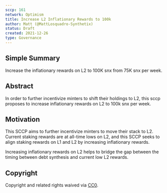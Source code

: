 ```yaml
---
sccp: 161
network: Optimism
title: Increase L2 Inflationary Rewards to 100k
author: Matt (@MattLosquadro-Synthetix)
status: Draft
created: 2021-12-26
type: Governance
---
```


## Simple Summary

<!--"If you can't explain it simply, you don't understand it well enough." Provide a simplified and layman-accessible explanation of the SCCP.-->

Increase the inflationary rewards on L2 to 100K snx from 75K snx per week.

## Abstract

<!--A short (~200 word) description of the variable change proposed.-->

In order to further incentivize minters to shift their holdings to L2, this sccp proposes to increase inflationary rewards on L2 to 100k snx per week.

## Motivation

<!--The motivation is critical for SCCPs that want to update variables within Synthetix. It should clearly explain why the existing variable is not incentive aligned. SCCP submissions without sufficient motivation may be rejected outright.-->
This SCCP aims to further incentivize minters to move their stack to L2. Current staking rewards are at all-time lows on L2, and this SCCP seeks to align staking rewards on L1 and L2 by increasing inflationary rewards.

Increasing inflationary rewards on L2 helps to bridge the gap between the timing between debt synthesis and current low L2 rewards.

## Copyright

Copyright and related rights waived via [CC0](https://creativecommons.org/publicdomain/zero/1.0/).
